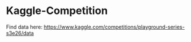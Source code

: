 # Kaggle-Competition

Find data here: https://www.kaggle.com/competitions/playground-series-s3e26/data
